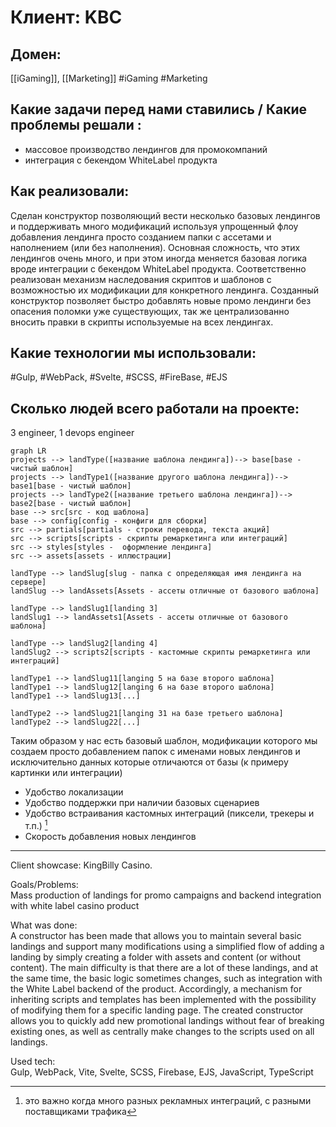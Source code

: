 # Клиент: KBC
## Домен: 
[[iGaming]], [[Marketing]]
#iGaming #Marketing 
## Какие задачи перед нами ставились / Какие проблемы решали :
- массовое производство лендингов для промокомпаний
- интеграция с бекендом WhiteLabel продукта
## Как реализовали:
Сделан конструктор позволяющий вести несколько базовых лендингов и поддерживать много модификаций используя упрощенный флоу добавления лендинга просто созданием папки с ассетами и наполнением (или без наполнения).
Основная сложность, что этих лендингов очень много, и при этом иногда меняется базовая логика вроде интеграции с бекендом WhiteLabel продукта.  Соответственно реализован механизм наследования скриптов и шаблонов с возможностью их модификации для конкретного лендинга. Созданный конструктор позволяет быстро добавлять новые промо лендинги без опасения поломки уже существующих, так же централизованно вносить правки в скрипты используемые на всех лендингах.

## Какие технологии мы использовали: 
#Gulp, #WebPack, #Svelte, #SCSS, #FireBase, #EJS

## Сколько людей всего работали на проекте:
3 engineer, 1 devops engineer 


```mermaid
graph LR
projects --> landType([название шаблона лендинга])--> base[base - чистый шаблон]
projects --> landType1([название другого шаблона лендинга])--> base1[base - чистый шаблон]
projects --> landType2([название третьего шаблона лендинга])--> base2[base - чистый шаблон]
base --> src[src - код шаблона]
base --> config[config - конфиги для сборки]
src --> partials[partials - строки перевода, текста акций]
src --> scripts[scripts - скрипты ремаркетинга или интеграций]
src --> styles[styles -  оформление лендинга]
src --> assets[assets - иллюстрации]

landType --> landSlug[slug - папка с определяющая имя лендинга на сервере]
landSlug --> landAssets[Assets - ассеты отличные от базового шаблона]

landType --> landSlug1[landing 3]
landSlug1 --> landAssets1[Assets - ассеты отличные от базового шаблона]

landType --> landSlug2[landing 4]
landSlug2 --> scripts2[scripts - кастомные скрипты ремаркетинга или интеграций]

landType1 --> landSlug11[langing 5 на базе второго шаблона]
landType1 --> landSlug12[langing 6 на базе второго шаблона]
landType1 --> landSlug13[...]

landType2 --> landSlug21[langing 31 на базе третьего шаблона]
landType2 --> landSlug22[...]

```

Таким образом у нас есть базовый шаблон, модификации которого мы создаем просто добавлением папок с именами новых лендингов и исключительно данных которые отличаются от базы (к примеру картинки или интеграции)

- Удобство локализации
- Удобство поддержки при наличии базовых сценариев
- Удобство встраивания кастомных интеграций (пиксели, трекеры и т.п.) [^1]
- Скорость добавления новых лендингов

[^1]: это важно когда много разных рекламных интеграций, с разными поставщиками трафика



--------

Client showcase: KingBilly Casino.  
  
Goals/Problems:  
Mass production of landings for promo campaigns and backend integration with white label casino product  
  
What was done:  
A constructor has been made that allows you to maintain several basic landings and support many modifications using a simplified flow of adding a landing by simply creating a folder with assets and content (or without content). The main difficulty is that there are a lot of these landings, and at the same time, the basic logic sometimes changes, such as integration with the White Label backend of the product. Accordingly, a mechanism for inheriting scripts and templates has been implemented with the possibility of modifying them for a specific landing page. The created constructor allows you to quickly add new promotional landings without fear of breaking existing ones, as well as centrally make changes to the scripts used on all landings.  
  
Used tech:  
Gulp, WebPack, Vite, Svelte, SCSS, Firebase, EJS, JavaScript, TypeScript